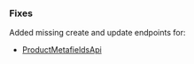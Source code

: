 ### Fixes

Added missing create and update endpoints for:

- [ProductMetafieldsApi](https://aligent.github.io/bigcommerce-v3-api-php-client/classes/BigCommerce-ApiV3-Api-Catalog-Products-ProductMetafieldsApi.html)
